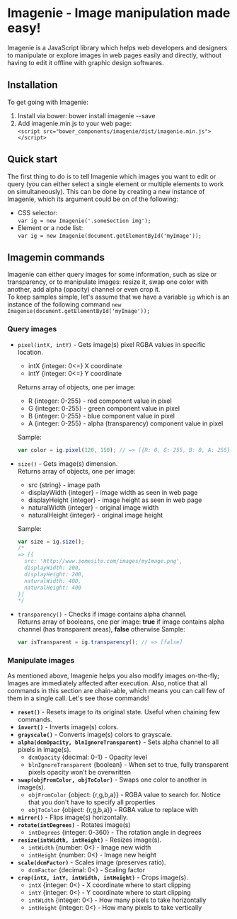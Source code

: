 # Imagenie - Image manipulation made easy!

Imagenie is a JavaScript library which helps web developers and designers to manipulate or explore
images in web pages easily and directly, without having to edit it offline with graphic design softwares.

## Installation
To get going with Imagenie:
1. Install via bower: bower install imagenie --save
2. Add imagenie.min.js to your web page:  
`<script src="bower_components/imagenie/dist/imagenie.min.js"></script>`

## Quick start
The first thing to do is to tell Imagenie which images you want to edit or query (you can either select a single element or multiple elements to work on simultaneously).  This can be done by creating a new instance of Imagenie, which its argument could be on of the following:
* CSS selector:  
`var ig = new Imagenie('.someSection img');`
* Element or a node list:  
`var ig = new Imagenie(document.getElementById('myImage'));`

## Imagemin commands
Imagenie can either query images for some information, such as size or transparency, or to manipulate images: resize it, swap one color with another, add alpha (opacity) channel or even crop it.  
To keep samples simple, let's assume that we have a variable `ig` which is an instance of the following command `new Imagenie(document.getElementById('myImage'));`

### Query images
* `pixel(intX, intY)` - Gets image(s) pixel RGBA values in specific location.  
  * intX {integer: 0<=} X coordinate
  * intY {integer: 0<=} Y coordinate

  Returns array of objects, one per image:
  * R {integer: 0-255} - red component value in pixel
  * G {integer: 0-255} - green component value in pixel
  * B {integer: 0-255} - blue component value in pixel
  * A {integer: 0-255} - alpha (transparency) component value in pixel

  Sample:
  ```javascript
  var color = ig.pixel(120, 150); // => [{R: 0, G: 255, B: 0, A: 255}]
  ```

* `size()` - Gets image(s) dimension.  
Returns array of objects, one per image:
  * src {string} - image path
  * displayWidth {integer} - image width as seen in web page
  * displayHeight {integer} - image height as seen in web page
  * naturalWidth {integer} - original image width
  * naturalHeight {integer} - original image height

  Sample:
  ```javascript
  var size = ig.size();
  /*
  => [{
    src: 'http://www.somesite.com/images/myImage.png',
    displayWidth: 200,
    displayHeight: 200,
    naturalWidth: 400,
    naturalHeight: 400
  }]
  */
  ```

* `transparency()` - Checks if image contains alpha channel.  
Returns array of booleans, one per image: **true** if image contains alpha channel (has transparent areas), **false** otherwise
  Sample:
  ```javascript
  var isTransparent = ig.transparency(); // => [false]
  ```

### Manipulate images
As mentioned above, Imagenie helps you also modify images on-the-fly; Images are immediately affected after execution. Also, notice that all commands in this section are chain-able, which means you can call few of them in a single call. Let's see those commands!

* **`reset()`** - Resets image to its original state. Useful when chaining few commands.
* **`invert()`** - Inverts image(s) colors.
* **`grayscale()`** - Converts image(s) colors to grayscale.
* **`alpha(dcmOpacity, blnIgnoreTransparent)`** - Sets alpha channel to all pixels in image(s).  
  * `dcmOpacity` {decimal: 0-1} - Opacity level
  * `blnIgnoreTransparent` {boolean} - When set to true, fully transparent pixels opacity won't be overwritten
* **`swap(objFromColor, objToColor)`** - Swaps one color to another in image(s).  
  * `objFromColor` {object: {r,g,b,a}} - RGBA value to search for. Notice that you don't have to specify all properties
  * `objToColor` {object: {r,g,b,a}} - RGBA value to replace with
* **`mirror()`** - Flips image(s) horizontally.
* **`rotate(intDegrees)`** - Rotates image(s)  
  * `intDegrees` {integer: 0-360} - The rotation angle in degrees
* **`resize(intWidth, intHeight)`** - Resizes image(s).  
  * `intWidth` {number: 0<} - Image new width
  * `intHeight` {number: 0<} - Image new height
* **`scale(dcmFactor)`** - Scales image (preserves ratio).  
  * `dcmFactor` {decimal: 0<} - Scaling factor
* **`crop(intX, intY, intWidth, intHeight)`** - Crops image(s).  
  * `intX` {integer: 0<} - X coordinate where to start clipping
  * `intY` {integer: 0<} - Y coordinate where to start clipping
  * `intWidth` {integer: 0<} - How many pixels to take horizontally
  * `intHeight` {integer: 0<} - How many pixels to take vertically